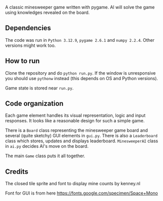 A classic minesweeper game written with pygame.
AI will solve the game using knowledges revealed on the board.

Dependencies
------------
The code was run in `Python 3.12.9`, `pygame 2.6.1` and `numpy 2.2.4`. Other
versions might work too.

How to run
----------
Clone the repository and do `python run.py`. If the window is unresponsive
you should use `pythonw` instead (this depends on OS and Python versions).

Game state is stored near `run.py`.

Code organization
-----------------
Each game element handles its visual representation, logic and input responses.
It looks like a reasonable design for such a simple game. 

There is a `Board` class representing the minesweeper game board and several
(quite sketchy) GUI elements in `gui.py`. There is also a `Leaderboard` class
which stores, updates and displays leaderboard. `MinesweeperAI` class in `ai.py` 
decides AI's move on the board.

The main `Game` class puts it all together.

Credits
-------
The closed tile sprite and font to display mine counts by kenney.nl

Font for GUI is from here https://fonts.google.com/specimen/Space+Mono
